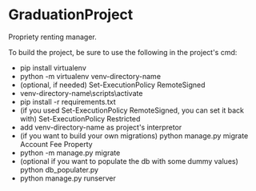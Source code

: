 # GraduationProject
Propriety renting manager.


To build the project, be sure to use the following in the project's cmd:
- pip install virtualenv
- python -m virtualenv venv-directory-name
- (optional, if needed) Set-ExecutionPolicy RemoteSigned
- venv-directory-name\scripts\activate   
- pip install -r requirements.txt  
- (if you used Set-ExecutionPolicy RemoteSigned, you can set it back with) Set-ExecutionPolicy Restricted
- add venv-directory-name as project's interpretor
- (if you want to build your own migrations) python manage.py migrate Account Fee Property  
- python -m manage.py migrate
- (optional if you want to populate the db with some dummy values) python db_populater.py
- python manage.py runserver